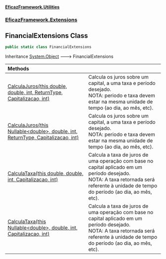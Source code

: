#### [EficazFramework.Utilities](EficazFrameworkData.md 'EficazFramework Data')
### [EficazFramework.Extensions](EficazFrameworkData.md#EficazFramework.Extensions 'EficazFramework.Extensions')

## FinancialExtensions Class

```csharp
public static class FinancialExtensions
```

Inheritance [System.Object](https://docs.microsoft.com/en-us/dotnet/api/System.Object 'System.Object') &#129106; FinancialExtensions

| Methods | |
| :--- | :--- |
| [CalculaJuros(this double, double, int, ReturnType, Capitalizacao, int)](EficazFramework.Extensions/FinancialExtensions/CalculaJuros(thisdouble,double,int,ReturnType,Capitalizacao,int).md 'EficazFramework.Extensions.FinancialExtensions.CalculaJuros(this double, double, int, EficazFramework.Extensions.FinancialExtensions.ReturnType, EficazFramework.Extensions.FinancialExtensions.Capitalizacao, int)') | Calcula os juros sobre um capital, a uma taxa e período desejado.<br/>NOTA: periodo e taxa devem estar na mesma unidade de tempo (ao dia, ao mês, etc). |
| [CalculaJuros(this Nullable&lt;double&gt;, double, int, ReturnType, Capitalizacao, int)](EficazFramework.Extensions/FinancialExtensions/CalculaJuros(thisNullable_double_,double,int,ReturnType,Capitalizacao,int).md 'EficazFramework.Extensions.FinancialExtensions.CalculaJuros(this System.Nullable<double>, double, int, EficazFramework.Extensions.FinancialExtensions.ReturnType, EficazFramework.Extensions.FinancialExtensions.Capitalizacao, int)') | Calcula os juros sobre um capital, a uma taxa e período desejado.<br/>NOTA: periodo e taxa devem estar na mesma unidade de tempo (ao dia, ao mês, etc). |
| [CalculaTaxa(this double, double, int, Capitalizacao, int)](EficazFramework.Extensions/FinancialExtensions/CalculaTaxa(thisdouble,double,int,Capitalizacao,int).md 'EficazFramework.Extensions.FinancialExtensions.CalculaTaxa(this double, double, int, EficazFramework.Extensions.FinancialExtensions.Capitalizacao, int)') | Calcula a taxa de juros de uma operação com base no capital aplicado em um período desejado.<br/>NOTA: A taxa retornada será referente à unidade de tempo do período (ao dia, ao mês, etc). |
| [CalculaTaxa(this Nullable&lt;double&gt;, double, int, Capitalizacao, int)](EficazFramework.Extensions/FinancialExtensions/CalculaTaxa(thisNullable_double_,double,int,Capitalizacao,int).md 'EficazFramework.Extensions.FinancialExtensions.CalculaTaxa(this System.Nullable<double>, double, int, EficazFramework.Extensions.FinancialExtensions.Capitalizacao, int)') | Calcula a taxa de juros de uma operação com base no capital aplicado em um período desejado.<br/>NOTA: A taxa retornada será referente à unidade de tempo do período (ao dia, ao mês, etc). |
